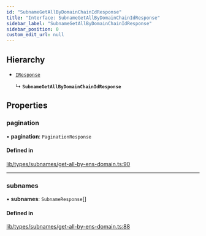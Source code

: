 ```yaml
---
id: "SubnameGetAllByDomainChainIdResponse"
title: "Interface: SubnameGetAllByDomainChainIdResponse"
sidebar_label: "SubnameGetAllByDomainChainIdResponse"
sidebar_position: 0
custom_edit_url: null
---
```


## Hierarchy

- [`IResponse`](IResponse.md)

  ↳ **`SubnameGetAllByDomainChainIdResponse`**

## Properties

### pagination

• **pagination**: `PaginationResponse`

#### Defined in

[lib/types/subnames/get-all-by-ens-domain.ts:90](https://github.com/JustaName-id/JustaName-sdk/blob/4bd6b66/packages/@justaname.id/sdk/src/lib/types/subnames/get-all-by-ens-domain.ts#L90)

___

### subnames

• **subnames**: `SubnameResponse`[]

#### Defined in

[lib/types/subnames/get-all-by-ens-domain.ts:88](https://github.com/JustaName-id/JustaName-sdk/blob/4bd6b66/packages/@justaname.id/sdk/src/lib/types/subnames/get-all-by-ens-domain.ts#L88)
